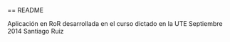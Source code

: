 == README

Aplicación en RoR desarrollada en el curso dictado en la UTE  Septiembre 2014
Santiago Ruiz